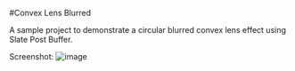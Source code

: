 #Convex Lens Blurred

A sample project to demonstrate a circular blurred convex lens effect using Slate Post Buffer.

Screenshot:
![image]([https://user-images.githubusercontent.com/16334561/222867975-ff38437a-8003-4d2f-bda7-2d264d1e76cb.png](https://raw.githubusercontent.com/rohan-singh1/ConvexLensBlurred/refs/heads/main/Content/Screenshots/Screenshot1.png))

